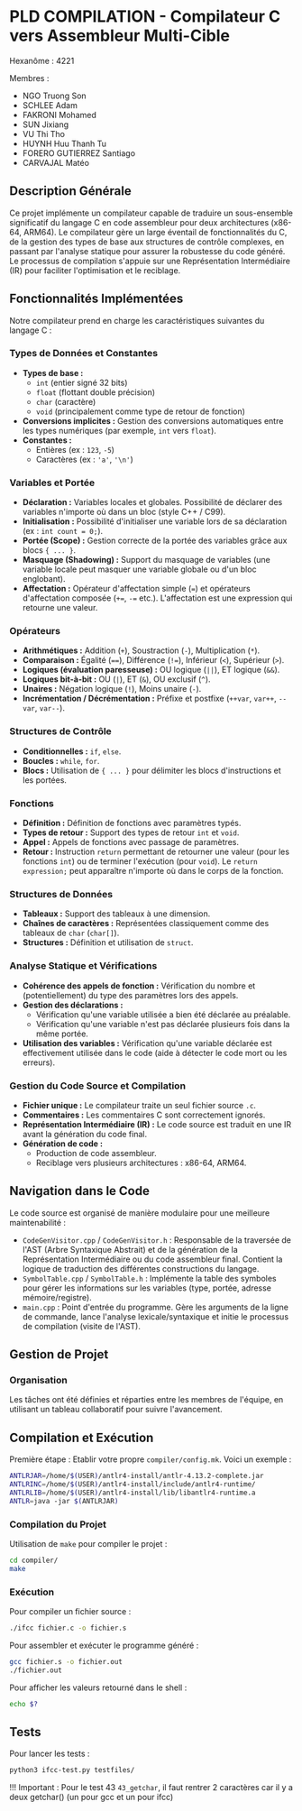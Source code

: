 # PLD COMPILATION - Compilateur C vers Assembleur Multi-Cible
Hexanôme : 4221

Membres :
- NGO Truong Son
- SCHLEE Adam
- FAKRONI Mohamed
- SUN Jixiang
- VU Thi Tho
- HUYNH Huu Thanh Tu
- FORERO GUTIERREZ Santiago
- CARVAJAL Matéo

## Description Générale

Ce projet implémente un compilateur capable de traduire un sous-ensemble significatif du langage C en code assembleur pour deux architectures (x86-64, ARM64). Le compilateur gère un large éventail de fonctionnalités du C, de la gestion des types de base aux structures de contrôle complexes, en passant par l'analyse statique pour assurer la robustesse du code généré. Le processus de compilation s'appuie sur une Représentation Intermédiaire (IR) pour faciliter l'optimisation et le reciblage.

## Fonctionnalités Implémentées

Notre compilateur prend en charge les caractéristiques suivantes du langage C :

### Types de Données et Constantes
* **Types de base :**
    * `int` (entier signé 32 bits)
    * `float` (flottant double précision)
    * `char` (caractère)
    * `void` (principalement comme type de retour de fonction)
* **Conversions implicites :** Gestion des conversions automatiques entre les types numériques (par exemple, `int` vers `float`).
* **Constantes :**
    * Entières (ex : `123`, `-5`)
    * Caractères (ex : `'a'`, `'\n'`)

### Variables et Portée
* **Déclaration :** Variables locales et globales. Possibilité de déclarer des variables n'importe où dans un bloc (style C++ / C99).
* **Initialisation :** Possibilité d'initialiser une variable lors de sa déclaration (ex : `int count = 0;`).
* **Portée (Scope) :** Gestion correcte de la portée des variables grâce aux blocs `{ ... }`.
* **Masquage (Shadowing) :** Support du masquage de variables (une variable locale peut masquer une variable globale ou d'un bloc englobant).
* **Affectation :** Opérateur d'affectation simple (`=`) et opérateurs d'affectation composée (`+=`, `-=` etc.). L'affectation est une expression qui retourne une valeur.

### Opérateurs
* **Arithmétiques :** Addition (`+`), Soustraction (`-`), Multiplication (`*`).
* **Comparaison :** Égalité (`==`), Différence (`!=`), Inférieur (`<`), Supérieur (`>`).
* **Logiques (évaluation paresseuse) :** OU logique (`||`), ET logique (`&&`).
* **Logiques bit-à-bit :** OU (`|`), ET (`&`), OU exclusif (`^`).
* **Unaires :** Négation logique (`!`), Moins unaire (`-`).
* **Incrémentation / Décrémentation :** Préfixe et postfixe (`++var`, `var++`, `--var`, `var--`).

### Structures de Contrôle
* **Conditionnelles :** `if`, `else`.
* **Boucles :** `while`, `for`.
* **Blocs :** Utilisation de `{ ... }` pour délimiter les blocs d'instructions et les portées.

### Fonctions
* **Définition :** Définition de fonctions avec paramètres typés.
* **Types de retour :** Support des types de retour `int` et `void`.
* **Appel :** Appels de fonctions avec passage de paramètres.
* **Retour :** Instruction `return` permettant de retourner une valeur (pour les fonctions `int`) ou de terminer l'exécution (pour `void`). Le `return expression;` peut apparaître n'importe où dans le corps de la fonction.

### Structures de Données
* **Tableaux :** Support des tableaux à une dimension.
* **Chaînes de caractères :** Représentées classiquement comme des tableaux de `char` (`char[]`).
* **Structures :** Définition et utilisation de `struct`.

### Analyse Statique et Vérifications
* **Cohérence des appels de fonction :** Vérification du nombre et (potentiellement) du type des paramètres lors des appels.
* **Gestion des déclarations :**
    * Vérification qu'une variable utilisée a bien été déclarée au préalable.
    * Vérification qu'une variable n'est pas déclarée plusieurs fois dans la même portée.
* **Utilisation des variables :** Vérification qu'une variable déclarée est effectivement utilisée dans le code (aide à détecter le code mort ou les erreurs).

### Gestion du Code Source et Compilation
* **Fichier unique :** Le compilateur traite un seul fichier source `.c`.
* **Commentaires :** Les commentaires C sont correctement ignorés.
* **Représentation Intermédiaire (IR) :** Le code source est traduit en une IR avant la génération du code final.
* **Génération de code :**
    * Production de code assembleur.
    * Reciblage vers plusieurs architectures : x86-64, ARM64.


## Navigation dans le Code

Le code source est organisé de manière modulaire pour une meilleure maintenabilité :

- `CodeGenVisitor.cpp` / `CodeGenVisitor.h` : Responsable de la traversée de l'AST (Arbre Syntaxique Abstrait) et de la génération de la Représentation Intermédiaire ou du code assembleur final. Contient la logique de traduction des différentes constructions du langage.
- `SymbolTable.cpp` / `SymbolTable.h` : Implémente la table des symboles pour gérer les informations sur les variables (type, portée, adresse mémoire/registre).
- `main.cpp` : Point d'entrée du programme. Gère les arguments de la ligne de commande, lance l'analyse lexicale/syntaxique et initie le processus de compilation (visite de l'AST).


## Gestion de Projet

### Organisation
Les tâches ont été définies et réparties entre les membres de l'équipe, en utilisant un tableau collaboratif pour suivre l'avancement.


## Compilation et Exécution

Première étape :
Etablir votre propre `compiler/config.mk`. Voici un exemple :
```sh
ANTLRJAR=/home/$(USER)/antlr4-install/antlr-4.13.2-complete.jar
ANTLRINC=/home/$(USER)/antlr4-install/include/antlr4-runtime/
ANTLRLIB=/home/$(USER)/antlr4-install/lib/libantlr4-runtime.a
ANTLR=java -jar $(ANTLRJAR)
```

### Compilation du Projet
Utilisation de `make` pour compiler le projet :
```sh
cd compiler/
make
```

### Exécution
Pour compiler un fichier source :
```sh
./ifcc fichier.c -o fichier.s
```

Pour assembler et exécuter le programme généré :
```sh
gcc fichier.s -o fichier.out
./fichier.out
```

Pour afficher les valeurs retourné dans le shell :
```sh
echo $?
```
## Tests

Pour lancer les tests :
```sh
python3 ifcc-test.py testfiles/
```

!!! Important : Pour le test 43 `43_getchar`, il faut rentrer 2 caractères car il y a deux getchar() (un pour gcc et un pour ifcc)